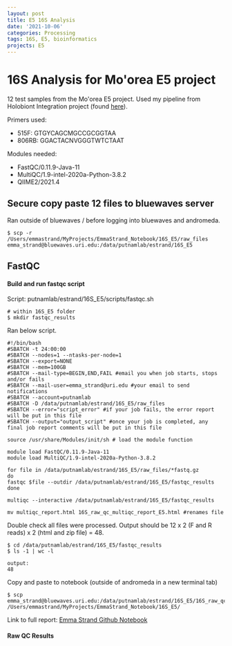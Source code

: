 ```yaml
---
layout: post
title: E5 16S Analysis
date: '2021-10-06'
categories: Processing
tags: 16S, E5, bioinformatics
projects: E5
---
```


# 16S Analysis for Mo'orea E5 project

12 test samples from the Mo'orea E5 project. Used my pipeline from Holobiont Integration project (found [here](https://github.com/emmastrand/EmmaStrand_Notebook/blob/master/_posts/2021-06-21-16s-Analysis-Pipeline.md)).

Primers used:  
- 515F:  GTGYCAGCMGCCGCGGTAA  
- 806RB: GGACTACNVGGGTWTCTAAT

Modules needed:  
- FastQC/0.11.9-Java-11  
- MultiQC/1.9-intel-2020a-Python-3.8.2   
- QIIME2/2021.4  

## Secure copy paste 12 files to bluewaves server

Ran outside of bluewaves / before logging into bluewaves and andromeda.

```
$ scp -r /Users/emmastrand/MyProjects/EmmaStrand_Notebook/16S_E5/raw_files emma_strand@bluewaves.uri.edu:/data/putnamlab/estrand/16S_E5
```

## FastQC

#### Build and run  fastqc script

Script: putnamlab/estrand/16S_E5/scripts/fastqc.sh

```
# within 16S_E5 folder
$ mkdir fastqc_results
```

Ran below script.

```
#!/bin/bash
#SBATCH -t 24:00:00
#SBATCH --nodes=1 --ntasks-per-node=1
#SBATCH --export=NONE
#SBATCH --mem=100GB
#SBATCH --mail-type=BEGIN,END,FAIL #email you when job starts, stops and/or fails
#SBATCH --mail-user=emma_strand@uri.edu #your email to send notifications
#SBATCH --account=putnamlab
#SBATCH -D /data/putnamlab/estrand/16S_E5/raw_files                  
#SBATCH --error="script_error" #if your job fails, the error report will be put in this file
#SBATCH --output="output_script" #once your job is completed, any final job report comments will be put in this file

source /usr/share/Modules/init/sh # load the module function

module load FastQC/0.11.9-Java-11
module load MultiQC/1.9-intel-2020a-Python-3.8.2

for file in /data/putnamlab/estrand/16S_E5/raw_files/*fastq.gz
do
fastqc $file --outdir /data/putnamlab/estrand/16S_E5/fastqc_results         
done

multiqc --interactive /data/putnamlab/estrand/16S_E5/fastqc_results  

mv multiqc_report.html 16S_raw_qc_multiqc_report_E5.html #renames file
```

Double check all files were processed. Output should be 12 x 2 (F and R reads) x 2 (html and zip file) = 48.

```
$ cd /data/putnamlab/estrand/16S_E5/fastqc_results
$ ls -1 | wc -l

output:
48 
```

Copy and paste to notebook (outside of andromeda in a new terminal tab)

```
$ scp emma_strand@bluewaves.uri.edu:/data/putnamlab/estrand/16S_E5/16S_raw_qc_multiqc_report_E5.html /Users/emmastrand/MyProjects/EmmaStrand_Notebook/16S_E5/
```

Link to full report: [Emma Strand Github Notebook]()

#### Raw QC Results
